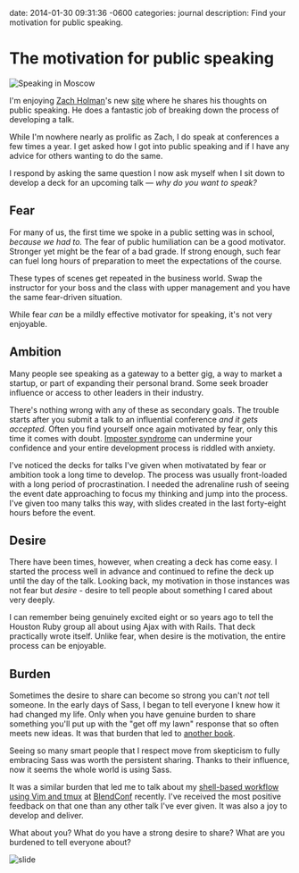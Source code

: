 date: 2014-01-30 09:31:36 -0600
categories: journal
description: Find your motivation for public speaking.

# The motivation for public speaking

<img src='/images/rails-club.jpg' class='frame' alt='Speaking in Moscow' />

I'm enjoying [Zach Holman][]'s new [site][speaking.io] where he shares his
thoughts on public speaking. He does a fantastic job of breaking down the
process of developing a talk.

While I'm nowhere nearly as prolific as Zach, I do speak at conferences a few
times a year. I get asked how I got into public speaking and if I have any
advice for others wanting to do the same.

I respond by asking the same question I now ask myself when I sit down to
develop a deck for an upcoming talk &mdash; _why do you want to speak?_

## Fear

For many of us, the first time we spoke in a public setting was in school,
_because we had to._ The fear of public humiliation can be a good motivator.
Stronger yet might be the fear of a bad grade. If strong enough, such fear can
fuel long hours of preparation to meet the expectations of the course.

These types of scenes get repeated in the business world. Swap the
instructor for your boss and the class with upper management and you have the
same fear-driven situation.

While fear _can_ be a mildly effective motivator for speaking, it's not very
enjoyable.

## Ambition

Many people see speaking as a gateway to a better gig, a way to market a
startup, or part of expanding their personal brand. Some seek broader influence
or access to other leaders in their industry.

There's nothing wrong with any of these as secondary goals. The trouble starts
after you submit a talk to an influential conference _and it gets accepted._
Often you find yourself once again motivated by fear, only this time it comes
with doubt.  [Imposter syndrome][] can undermine your confidence and your
entire development process is riddled with anxiety.

I've noticed the decks for talks I've given when motivatated by fear or
ambition took a long time to develop. The process was usually front-loaded with
a long period of procrastination. I needed the adrenaline rush of seeing the
event date approaching to focus my thinking and jump into the process. I've
given too many talks this way, with slides created in the last forty-eight hours
before the event.

## Desire

There have been times, however, when creating a deck has come easy. I started
the process well in advance and continued to refine the deck up until the day
of the talk. Looking back, my motivation in those instances was not fear but
_desire_ - desire to tell people about something I cared about very deeply.

I can remember being genuinely excited eight or so years ago to tell the
Houston Ruby group all about using Ajax with with Rails. That deck practically
wrote itself. Unlike fear, when desire is the motivation, the entire process
can be enjoyable.

## Burden

Sometimes the desire to share can become so strong you can't _not_ tell
someone. In the early days of Sass, I began to tell everyone I knew how it had
changed my life. Only when you have genuine burden to share something you'll
put up with the "get off my lawn" response that so often meets new ideas. It
was that burden that led to [another book](/books).

Seeing so many smart people that I respect move from skepticism to fully
embracing Sass was worth the persistent sharing. Thanks to their influence, now
it seems the whole world is using Sass.

It was a similar burden that led me to talk about my [shell-based workflow using
Vim and tmux][talk] at [BlendConf][] recently. I've received the most positive
feedback on that one than any other talk I've ever given. It was also a joy to
develop and deliver.

What about you? What do you have a strong desire to share? What are you
burdened to tell everyone about?

![slide](http://cl.ly/image/0u2L2I3x0F2Y/Photo%20Sep%2006,%2012%2048%2050%20PM.jpg)

[Zach Holman]: http://zachholman.com
[speaking.io]: http://speaking.io
[Imposter syndrome]: http://en.wikipedia.org/wiki/Impostor_syndrome
[talk]: http://teamtreehouse.com/library/blend-conference-2013/dev-track-craft-your-own-ide-in-the-shell-wynn-netherland
[BlendConf]: http://www.blendconf.com/
